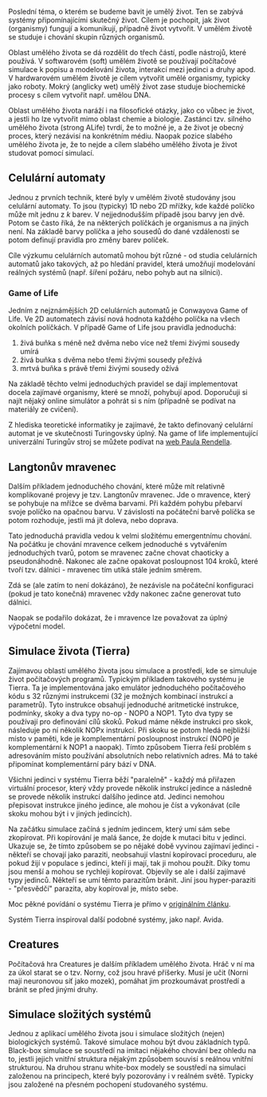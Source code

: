 Poslední téma, o kterém se budeme bavit je umělý život. Ten se zabývá systémy připomínajícími skutečný život. Cílem je pochopit, jak život (organismy) fungují a komunikují, případně život vytvořit. V umělém životě se studuje i chování skupin různých organismů.

Oblast umělého života se dá rozdělit do třech částí, podle nástrojů, které používá. V softwarovém (soft) umělém životě se používají počítačové simulace k popisu a modelování života, interakcí mezi jedinci a druhy apod. V hardwarovém umělém životě je cílem vytvořit umělé organismy, typicky jako roboty. Mokrý (anglicky wet) umělý život zase studuje biochemické procesy s cílem vytvořit např. umělou DNA. 

Oblast umělého života naráží i na filosofické otázky, jako co vůbec je život, a jestli ho lze vytvořit mimo oblast chemie a biologie. Zastánci tzv. silného umělého života (strong ALife) tvrdí, že to možné je, a že život je obecný proces, který nezávisí na konkrétním médiu. Naopak pozice slabého umělého života je, že to nejde a cílem slabého umělého života je život studovat pomocí simulací.

## Celulární automaty

Jednou z prvních technik, které byly v umělém životě studovány jsou celulární automaty. To jsou (typicky) 1D nebo 2D mřížky, kde každé políčko může mít jednu z $k$ barev. V nejjednodušším případě jsou barvy jen dvě. Potom se často říká, že na některých políčkách je organismus a na jiných není. Na základě barvy políčka a jeho sousedů do dané vzdálenosti se potom definují pravidla pro změny barev políček.

Cíle výzkumu celulárních automatů mohou být různé - od studia celulárních automatů jako takových, až po hledání pravidel, která umožňují modelování reálných systémů (např. šíření požáru, nebo pohyb aut na silnici).

### Game of Life

Jedním z nejznámějších 2D celulárních automatů je Conwayova Game of Life. Ve 2D automatech závisí nová hodnota každého políčka na všech okolních políčkách. V případě Game of Life jsou pravidla jednoduchá:

1. živá buňka s méně než dvěma nebo více než třemi živými sousedy umírá
2. živá buňka s dvěma nebo třemi živými sousedy přežívá
3. mrtvá buňka s právě třemi živými sousedy ožívá

Na základě těchto velmi jednoduchých pravidel se dají implementovat docela zajímavé organismy, které se množí, pohybují apod. Doporučuji si najít nějaký online simulátor a pohrát si s ním (případně se podívat na materiály ze cvičení). 

Z hlediska teoretické informatiky je zajímavé, že takto definovaný celulární automat je ve skutečnosti Turingovsky úplný. Na game of life implementující univerzální Turingův stroj se můžete podívat na [web Paula Rendella](http://rendell-attic.org/gol/utm/index.htm).

## Langtonův mravenec

Dalším příkladem jednoduchého chování, které může mít relativně komplikované projevy je tzv. Langtonův mravenec. Jde o mravence, který se pohybuje na mřížce se dvěma barvami. Při každém pohybu přebarví svoje políčko na opačnou barvu. V závislosti na počáteční barvě políčka se potom rozhoduje, jestli má jít doleva, nebo doprava.

Tato jednoduchá pravidla vedou k velmi složitému emergentnímu chování. Na počátku je chování mravence celkem jednoduché s vytvářením jednoduchých tvarů, potom se mravenec začne chovat chaoticky a pseudonáhodně. Nakonec ale začne opakovat posloupnost 104 kroků, které tvoří tzv. dálnici - mravenec tím utíká stále jedním směrem. 

Zdá se (ale zatím to není dokázáno), že nezávisle na počáteční konfiguraci (pokud je tato konečná) mravenec vždy nakonec začne generovat tuto dálnici. 

Naopak se podařilo dokázat, že i mravence lze považovat za úplný výpočetní model.

## Simulace života (Tierra)

Zajímavou oblastí umělého života jsou simulace a prostředí, kde se simuluje život počítačových programů. Typickým příkladem takového systému je Tierra. Ta je implementována jako emulátor jednoduchého počítačového kódu s 32 různými instrukcemi (32 je možných kombinací instrukcí a parametrů). Tyto instrukce obsahují jednoduché aritmetické instrukce, podmínky, skoky a dva typy no-op - NOP0 a NOP1. Tyto dva typy se používají pro definování cílů skoků. Pokud máme někde instrukci pro skok, následuje po ní několik NOPx instrukcí. Při skoku se potom hledá nejbližší místo v paměti, kde je komplementární posloupnost instrukcí (NOP0 je komplementární k NOP1 a naopak). Tímto způsobem Tierra řeší problém s adresováním místo používání absolutních nebo relativních adres. Má to také připomínat komplementární páry bází v DNA. 

Všichni jedinci v systému Tierra běží "paralelně" - každý má přiřazen virtuální procesor, který vždy provede několik instrukcí jedince a následně se provede několik instrukcí dalšího jedince atd. Jedinci nemohou přepisovat instrukce jiného jedince, ale mohou je číst a vykonávat (cíle skoku mohou být i v jiných jedincích).

Na začátku simulace začíná s jedním jedincem, který umí sám sebe zkopírovat. Při kopírování je malá šance, že dojde k mutaci bitu v jedinci. Ukazuje se, že tímto způsobem se po nějaké době vyvinou zajímaví jedinci - někteří se chovají jako paraziti, neobsahují vlastní kopírovací proceduru, ale pokud žijí v populace s jedinci, kteří ji mají, tak ji mohou použít. Díky tomu jsou menší a mohou se rychleji kopírovat. Objevily se ale i další zajímavé typy jedinců. Někteří se umí těmto parazitům bránit. Jiní jsou hyper-paraziti - "přesvědčí" parazita, aby kopíroval je, místo sebe.

Moc pěkné povídání o systému Tierra je přímo v [originálním článku](https://www.cc.gatech.edu/~turk/bio_sim/articles/tierra_thomas_ray.pdf).

Systém Tierra inspiroval další podobné systémy, jako např. Avida.

## Creatures

Počítačová hra Creatures je dalším příkladem umělého života. Hráč v ní ma za úkol starat se o tzv. Norny, což jsou hravé příšerky. Musí je učit (Norni mají neuronovou síť jako mozek), pomáhat jim prozkoumávat prostředí a bránit se před jinými druhy.

## Simulace složitých systémů

Jednou z aplikací umělého života jsou i simulace složitých (nejen) biologických systémů. Takové simulace mohou být dvou základních typů. Black-box simulace se soustředí na imitaci nějakého chování bez ohledu na to, jestli jejich vnitřní struktura nějakým způsobem souvisí s reálnou vnitřní strukturou. Na druhou stranu white-box modely se soustředí na simulaci založenou na principech, které byly pozorovány i v reálném světě. Typicky jsou založené na přesném pochopení studovaného systému.